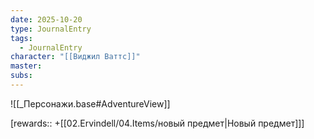 ```yaml
---
date: 2025-10-20
type: JournalEntry
tags:
  - JournalEntry
character: "[[Виджил Ваттс]]"
master: 
subs:
---
```

![[_Персонажи.base#AdventureView]]

[rewards:: +[[02.Ervindell/04.Items/новый предмет|Новый предмет]]]

